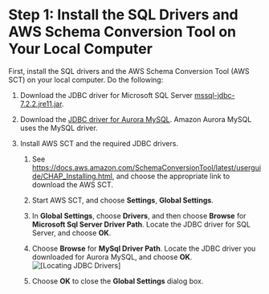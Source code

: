 # Step 1: Install the SQL Drivers and AWS Schema Conversion Tool on Your Local Computer<a name="chap-sqlserver2aurora.steps.installsct"></a>

First, install the SQL drivers and the AWS Schema Conversion Tool \(AWS SCT\) on your local computer\. Do the following:

1. Download the JDBC driver for Microsoft SQL Server [mssql\-jdbc\-7\.2\.2\.jre11\.jar](https://docs.microsoft.com/en-us/sql/connect/jdbc/release-notes-for-the-jdbc-driver?view=sql-server-ver15#72)\.

1. Download the [JDBC driver for Aurora MySQL](https://dev.mysql.com/downloads/connector/j/)\. Amazon Aurora MySQL uses the MySQL driver\.

1. Install AWS SCT and the required JDBC drivers\.

   1. See [https://docs\.aws\.amazon\.com/SchemaConversionTool/latest/userguide/CHAP\_Installing\.html](https://docs.aws.amazon.com/SchemaConversionTool/latest/userguide/CHAP_Installing.html), and choose the appropriate link to download the AWS SCT\.

   1. Start AWS SCT, and choose **Settings**, **Global Settings**\.

   1. In **Global Settings**, choose **Drivers**, and then choose **Browse** for **Microsoft Sql Server Driver Path**\. Locate the JDBC driver for SQL Server, and choose **OK**\.

   1. Choose **Browse** for **MySql Driver Path**\. Locate the JDBC driver you downloaded for Aurora MySQL, and choose **OK**\.  
![\[Locating JDBC Drivers\]](http://docs.aws.amazon.com/dms/latest/sbs/images/sbs-rdsqlserver2aurora-drivers.png)

   1. Choose **OK** to close the **Global Settings** dialog box\.